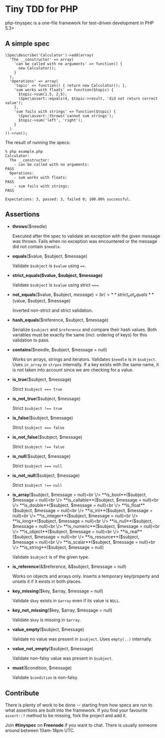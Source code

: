 # Tiny TDD for PHP

php-tinyspec is a one-file framework for test-driven development in PHP 5.3+

## A simple spec

    \Spec\describe('Calculator')->add(array(
      'The __constructor' => array(
        'can be called with no arguments' => function() {
          new Calculator();
        }
      ),
      'Operations' => array(
        'topic' => function() { return new Calculator(); },
        'sum works with floats' => function($topic) {
          $topic->sum(1.5, 2.5);
          \Spec\assert::equals(4, $topic->result, 'did not return correct value');
        },
        'sum fails with strings' => function($topic) {
          \Spec\assert::throws('cannot sum strings');
          $topic->sum('left', 'right');
        }
      )
    ))->run();

The result of running the specs:

    % php example.php
    Calculator:
      The __constructor:
        - can be called with no arguments:                              PASS
      Operations:
        - sum works with floats:                                        PASS
        - sum fails with strings:                                       PASS

    Expectations: 3, passed: 3, failed 0; 100.00% successful.

## Assertions

- **throws**($needle)

   Executed after the spec to validate an exception with the given message was
   thrown. Fails when no exception was encountered or the message did not
   contain `$needle`.

- **equals**($value, $subject, $message)

   Validate `$subject` is `$value` using `==`.

- **strict_equals($value, $subject, $message)**

   Validate `$subject` is `$value` using strict `===`.

- **not_equals**($value, $subject, $message)<br />
  **strict_not_equals**($value, $subject, $message)

   Inverted non-strict and strict validation.

- **hash_equals**($reference, $subject, $message)

   Serialize `$subject` and `$reference` and compare their hash values. Both
   variables must be exactly the same (incl. ordering of keys) for this
   validation to pass.

- **contains**($needle, $subject, $message = null)

   Works on arrays, strings and iterators. Validates `$needle` is in
   `$subject`. Uses `in_array` or `strpos` internally. If a key exists with
   the same name, it is not taken into account since we are checking for a
   value.

- **is_true**($subject, $message)

   Strict `$subject === true`

- **is_not_true**($subject, $message)

   Strict `$subject !== true`

- **is_false**($subject, $message)

   Strict `$subject === false`

- **is_not_false**($subject, $message)

   Strict `$subject !== false`

- **is_null**($subject, $message)

   Strict `$subject === null`

- **is_not_null**($subject, $message)

   Strict `$subject !== null`

- **is_array**($subject, $message = null)<br \/>
  **is_bool**($subject, $message = null)<br \/>
  **is_callable**($subject, $message = null)<br \/>
  **is_double**($subject, $message = null)<br \/>
  **is_float**($subject, $message = null)<br \/>
  **is_int**($subject, $message = null)<br \/>
  **is_integer**($subject, $message = null)<br \/>
  **is_long**($subject, $message = null)<br \/>
  **is_null**($subject, $message = null)<br \/>
  **is_numeric**($subject, $message = null)<br \/>
  **is_object**($subject, $message = null)<br \/>
  **is_real**($subject, $message = null)<br \/>
  **is_resource**($subject, $message = null)<br \/>
  **is_scalar**($subject, $message = null)<br \/>
  **is_string**($subject, $message = null)

  Validate `$subject` is of the given type.

- **is_reference**(&$reference, &$subject, $message = null)

   Works on objects and arrays only. Inserts a temporary key/property and
   unsets it if it exists in both places.

- **key_missing**($key, $array, $message = null)

   Validate `$key` exists in `$array` even if its value is `NULL`.

- **key_not_missing**($key, $array, $message = null)

   Validate `$key` is missing in `$array`.

- **value_empty**($subject, $message)

   Validate no value was present in `$subject`. Uses `empty(..)` internally.

- **value_not_empty**($subject, $message)

   Validate non-falsy value was present in `$subject`.

- **must**($condition, $message)

   Validate `$condition` is non-falsy.

## Contribute

There is plenty of work to be done -- starting from how specs are run to what
assertions are built into the framework. If you find your favourite `assert::?`
method to be missing, fork the project and add it.

Join **#tinyspec** on **Freenode** if you want to chat. There is usually someone
around between 10am-18pm UTC.
